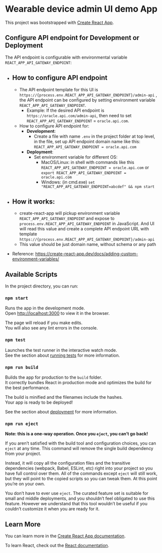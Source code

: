 # Wearable device admin UI demo App

This project was bootstrapped with [Create React App](https://github.com/facebook/create-react-app).

## Configure API endpoint for Development or Deployment

The API endpoint is configurable with environmental variable `REACT_APP_API_GATEWAY_ENDPOINT`:

- ## How to configure API endpoint
  
  - The API endpoint template for this UI is `https://{process.env.REACT_APP_API_GATEWAY_ENDPOINT}/admin-api` , the API endpoint can be configured by setting environment variable `REACT_APP_API_GATEWAY_ENDPOINT`.
    - Example: If the desired API endpoint is `https://oracle.api.com/admin-api`, then need to set `REACT_APP_API_GATEWAY_ENDPOINT` = `oracle.api.com`.
  - How to configure API endpoint for:
    - **Development**:
      - Create a file with name `.env` in the project folder at top level, in the file, set up API endpoint domain name like this: `REACT_APP_API_GATEWAY_ENDPOINT = oracle.api.com`
    - **Deployment**:
      - Set environment variable for different OS:
        - MacOS/Linux: in shell with commands like this `REACT_APP_API_GATEWAY_ENDPOINT = oracle.api.com` or `export REACT_APP_API_GATEWAY_ENDPOINT = oracle.api.com`
        - Windows: (in cmd.exe) `set "REACT_APP_API_GATEWAY_ENDPOINT=abcdef" && npm start`
- ## How it works:
  - create-react-app will pickup environment variable `REACT_APP_API_GATEWAY_ENDPOINT` and expose to `process.env.REACT_APP_API_GATEWAY_ENDPOINT` in JavaScript. And UI will read this value and create a complete API endpoint URL with template `https://{process.env.REACT_APP_API_GATEWAY_ENDPOINT}/admin-api`
  - This value should be just domain name, without schema or any path
- Reference: https://create-react-app.dev/docs/adding-custom-environment-variables/

## Available Scripts

In the project directory, you can run:

### `npm start`

Runs the app in the development mode.\
Open [http://localhost:3000](http://localhost:3000) to view it in the browser.

The page will reload if you make edits.\
You will also see any lint errors in the console.

### `npm test`

Launches the test runner in the interactive watch mode.\
See the section about [running tests](https://facebook.github.io/create-react-app/docs/running-tests) for more information.

### `npm run build`

Builds the app for production to the `build` folder.\
It correctly bundles React in production mode and optimizes the build for the best performance.

The build is minified and the filenames include the hashes.\
Your app is ready to be deployed!

See the section about [deployment](https://facebook.github.io/create-react-app/docs/deployment) for more information.

### `npm run eject`

**Note: this is a one-way operation. Once you `eject`, you can’t go back!**

If you aren’t satisfied with the build tool and configuration choices, you can `eject` at any time. This command will remove the single build dependency from your project.

Instead, it will copy all the configuration files and the transitive dependencies (webpack, Babel, ESLint, etc) right into your project so you have full control over them. All of the commands except `eject` will still work, but they will point to the copied scripts so you can tweak them. At this point you’re on your own.

You don’t have to ever use `eject`. The curated feature set is suitable for small and middle deployments, and you shouldn’t feel obligated to use this feature. However we understand that this tool wouldn’t be useful if you couldn’t customize it when you are ready for it.

## Learn More

You can learn more in the [Create React App documentation](https://facebook.github.io/create-react-app/docs/getting-started).

To learn React, check out the [React documentation](https://reactjs.org/).
